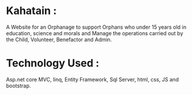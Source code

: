 # Kahatain :
A Website for an Orphanage to support Orphans who under 15 years old in education, science and morals and Manage the operations carried out by the Child, Volunteer, Benefactor and Admin.

# Technology Used :
Asp.net core MVC, linq, Entity Framework, Sql Server, html, css, JS and bootstrap.
